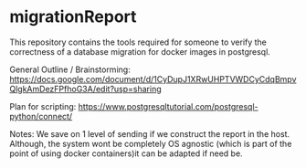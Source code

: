 # migrationReport
This repository contains the tools required for someone to verify the correctness of a database migration for docker images in postgresql.

General Outline / Brainstorming:
https://docs.google.com/document/d/1CyDupJ1XRwUHPTVWDCyCdqBmpvQlgkAmDezFPfhoG3A/edit?usp=sharing

Plan for scripting:
https://www.postgresqltutorial.com/postgresql-python/connect/

Notes:
We save on 1 level of sending if we construct the report in the host. 
Although, the system wont be completely OS agnostic (which is part of the point of using docker containers)it can be adapted if need be.

